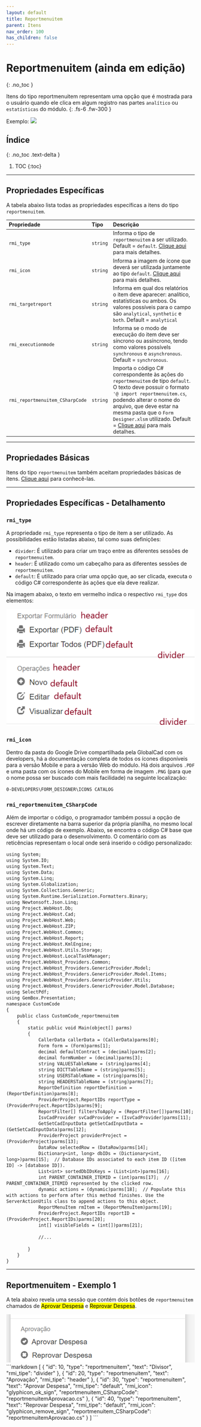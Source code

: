 ```yaml
---
layout: default
title: Reportmenuitem
parent: Itens
nav_order: 100
has_children: false
---
```

# Reportmenuitem (ainda em edição)
{: .no_toc }


Itens do tipo reportmenuitem representam uma opção que é mostrada para o usuário quando ele clica em algum registro nas partes `analítico` ou `estatísticas` do módulo.
{: .fs-6 .fw-300 }

<div class="code-example" markdown="1">

Exemplo: <img src="../img/reportmenuitem_exemplo.PNG">

</div>

## Índice
{: .no_toc .text-delta }

1. TOC
{:toc}

---


## Propriedades Específicas

A tabela abaixo lista todas as propriedades específicas a itens do tipo `reportmenuitem`.

| Propriedade           | Tipo      | Descrição                                                        |
|:----------------------|:----------|:-----------------------------------------------------------------|
| `rmi_type`                | `string`  |Informa o tipo de `reportmenuitem` a ser utilizado. Default = `default`.  [Clique aqui](#rmi_type) para mais detalhes.
| `rmi_icon`                | `string`  |Informa a imagem de ícone que deverá ser utilizada juntamente ao tipo `default`. [Clique aqui](#rmi_icon) para mais detalhes.
| `rmi_targetreport`          | `string`    |Informa em qual dos relatórios o item deve aparecer: analítico, estatísticas ou ambos. Os valores possíveis para o campo são `analytical`, `synthetic` e `both`. Default = `analytical`
| `rmi_executionmode` | `string`    |Informa se o modo de execução do item deve ser síncrono ou assíncrono, tendo como valores possívels `synchronous` e `asynchronous`. Default = `synchronous`.
| `rmi_reportmenuitem_CSharpCode` | `string`    |Importa o código C# correspondente às ações do `reportmenuitem` de tipo `default`. O texto deve possuir o formato `'@ import reportmenuitem.cs`, podendo alterar o nome do arquivo, que deve estar na mesma pasta que o `Form Designer.xlsm` utilizado. Default = [Clique aqui](#rmi_reportmenuitem_CSharpCode) para mais detalhes.

---

## Propriedades Básicas

Itens do tipo `reportmenuitem` também aceitam propriedades básicas de itens. [Clique aqui](basicproperties.md) para conhecê-las.

---

## Propriedades Específicas - Detalhamento

### `rmi_type`

A propriedade `rmi_type` representa o tipo de item a ser utilizado. As possibilidades estão listadas abaixo, tal como suas definições:

- `divider`: É utilizado para criar um traço entre as diferentes sessões de `reportmenuitem`.
- `header`: É utilizado como um cabeçalho para as diferentes sessões de `reportmenuitem`.
- `default`: É utilizado para criar uma opção que, ao ser clicada, executa o código C# correspondente às ações que ela deve realizar.

Na imagem abaixo, o texto em vermelho indica o respectivo `rmi_type` dos elementos:

<div class="code-example" markdown="1">
  <img src="../img/reportmenuitem_detalhamento.PNG">
</div>


### `rmi_icon`

Dentro da pasta do Google Drive compartilhada pela GlobalCad com os developers, há a documentação completa de todos os ícones disponíveis para a versão Mobile e para a versão Web do módulo. Há dois arquivos `.PDF` e uma pasta com os ícones do Mobile em forma de imagem `.PNG` (para que o nome possa ser buscado com mais facilidade) na seguinte localização:

```
0-DEVELOPERS\FORM_DESIGNER\ICONS CATALOG
```

### `rmi_reportmenuitem_CSharpCode`

Além de importar o código, o programador também possui a opção de escrever diretamente na barra superior da própria planilha, no mesmo local onde há um código de exemplo. Abaixo, se encontra o código C# base que deve ser utilizado para o desenvolvimento. O comentário com as reticências representam o local onde será inserido o código personalizado:

```
using System;
using System.IO;
using System.Text;
using System.Data;
using System.Linq;
using System.Globalization;
using System.Collections.Generic;
using System.Runtime.Serialization.Formatters.Binary;
using Newtonsoft.Json.Linq;
using Project.WebHost.Db;
using Project.WebHost.Cad;
using Project.WebHost.Web;
using Project.WebHost.ZIP;
using Project.WebHost.Common;
using Project.WebHost.Report;
using Project.WebHost.KmlEngine;
using Project.WebHost.Utils.Storage;
using Project.WebHost.LocalTaskManager;
using Project.WebHost_Providers.Common;
using Project.WebHost_Providers.GenericProvider.Model;
using Project.WebHost_Providers.GenericProvider.Model.Items;
using Project.WebHost_Providers.GenericProvider.Utils;
using Project.WebHost_Providers.GenericProvider.Model.Database;
using SelectPdf;
using GemBox.Presentation;
namespace CustomCode
{
    public class CustomCode_reportmenuitem
    {
        static public void Main(object[] parms)
        {
            CallerData callerData = (CallerData)parms[0];
            Form form = (Form)parms[1];
            decimal defaultContract = (decimal)parms[2];
            decimal formNumber = (decimal)parms[3];
            string VALUESTableName = (string)parms[4];
            string DICTTableName = (string)parms[5];
            string USERSTableName = (string)parms[6];
            string HEADERSTableName = (string)parms[7];
            ReportDefinition reportDefinition = (ReportDefinition)parms[8];
            ProviderProject.ReportIDs reportType = (ProviderProject.ReportIDs)parms[9];
            ReportFilter[] filtersToApply = (ReportFilter[])parms[10];
            IsvCadProvider svCadProvider = (IsvCadProvider)parms[11];
            GetSetCadInputData getSetCadInputData = (GetSetCadInputData)parms[12];
            ProviderProject providerProject = (ProviderProject)parms[13];
            DataRow selectedRow = (DataRow)parms[14];
            Dictionary<int, long> dbIDs = (Dictionary<int, long>)parms[15];  // Database IDs associated to each item ID ([item ID] -> [database ID]).
            List<int> sortedDbIDsKeys = (List<int>)parms[16];
            int PARENT_CONTAINER_ITEMID = (int)parms[17];  // PARENT_CONTAINER_ITEMID represented by the clicked row.
            dynamic actions = (dynamic)parms[18];  // Populate this with actions to perform after this method finishes. Use the ServerActionUtils class to append actions to this object.
            ReportMenuItem rmItem = (ReportMenuItem)parms[19];
            ProviderProject.ReportIDs reportID = (ProviderProject.ReportIDs)parms[20];
            int[] visibleFields = (int[])parms[21];
            
            //...
            
        }
    }
}

```

---

## Reportmenuitem - Exemplo 1

A tela abaixo revela uma sessão que contém dois botões de `reportmenuitem` chamados de <mark>Aprovar Despesa</mark> e <mark>Reprovar Despesa</mark>.

<div class="code-example" markdown="1">

<img src="../img/reportmenuitem_exemplo1.PNG">

</div>
```markdown
[
  {
    "id": 10,
    "type": "reportmenuitem",
    "text": "Divisor",
    "rmi_tipe": "divider"
  },
  {
    "id": 20,
    "type": "reportmenuitem",
    "text": "Aprovação",
    "rmi_tipe": "header"
  },
  {
    "id": 30,
    "type": "reportmenuitem",
    "text": "Aprovar Despesa",
    "rmi_tipe": "default",
    "rmi_icon": "glyphicon_ok_sign",
    "reportmenuitem_CSharpCode": "reportmenuitemAprovacao.cs"
  },
  {
    "id": 40,
    "type": "reportmenuitem",
    "text": "Reprovar Despesa",
    "rmi_tipe": "default",
    "rmi_icon": "glyphicon_remove_sign",
    "reportmenuitem_CSharpCode": "reportmenuitemAprovacao.cs"
  }
]
```
